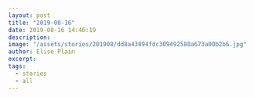 ```yaml
---
layout: post
title: "2019-08-16"
date: 2019-08-16 14:46:19
description: 
image: "/assets/stories/201908/dd8a43894fdc309492588a673a00b2b6.jpg"
author: Elise Plain
excerpt: 
tags: 
  - stories
  - all
---
```



<p></p>
